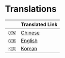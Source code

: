 # Translations

|  | Translated Link |
| --- | --- |
| 🇨🇳 | [Chinese](README-chn.md)|
| :uk: | [English](../README.md) |
| 🇰🇷 | [Korean](README-ko.md)  |
